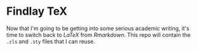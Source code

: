 # Findlay TeX

Now that I'm going to be getting into some serious academic writing, it's time to switch back to *LaTeX* from *Rmarkdown*.
This repo will contain the `.cls` and `.sty` files that I can reuse.
